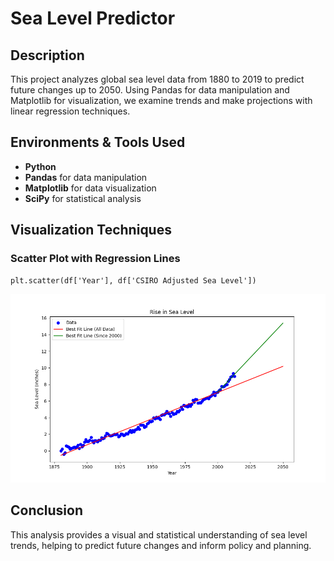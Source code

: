 <h1>Sea Level Predictor</h1>

<h2>Description</h2>
<p>This project analyzes global sea level data from 1880 to 2019 to predict future changes up to 2050. Using Pandas for data manipulation and Matplotlib for visualization, we examine trends and make projections with linear regression techniques.</p>

<h2>Environments & Tools Used</h2>
<ul>
  <li><b>Python</b></li>
  <li><b>Pandas</b> for data manipulation</li>
  <li><b>Matplotlib</b> for data visualization</li>
  <li><b>SciPy</b> for statistical analysis</li>
</ul>

<h2>Visualization Techniques</h2>

<h3>Scatter Plot with Regression Lines</h3>
<pre><code>plt.scatter(df['Year'], df['CSIRO Adjusted Sea Level'])</code></pre>
<img src="https://raw.githubusercontent.com/sebassimon/Sea-Level-Predictor/main/sea_level_plot.png" alt="Scatter Plot"/>


<h2>Conclusion</h2>
<p>This analysis provides a visual and statistical understanding of sea level trends, helping to predict future changes and inform policy and planning.</p>

